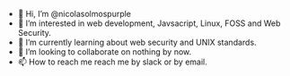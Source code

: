 - 👋 Hi, I’m @nicolasolmospurple
- 👀 I’m interested in web development, Javsacript, Linux, FOSS and Web Security.
- 🌱 I’m currently learning about web security and UNIX standards.
- 💞️ I’m looking to collaborate on nothing by now.
- 📫 How to reach me reach me by slack or by email.

<!---
nicolasolmospurple/nicolasolmospurple is a ✨ special ✨ repository because its `README.md` (this file) appears on your GitHub profile.
You can click the Preview link to take a look at your changes.
--->
